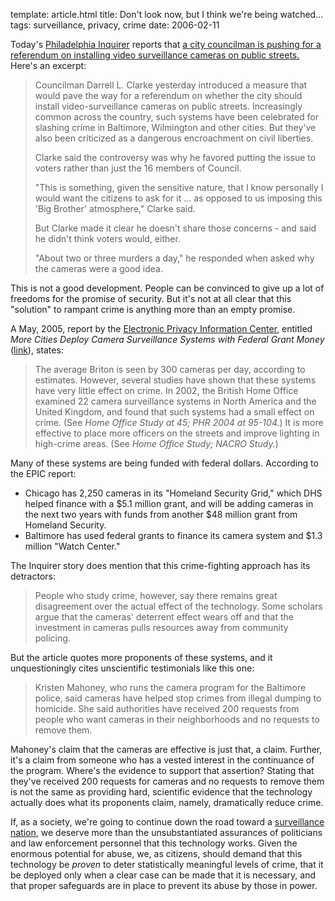 template: article.html
title: Don't look now, but I think we're being watched...
tags: surveillance, privacy, crime
date: 2006-02-11

Today's [Philadelphia Inquirer][] reports that
[a city councilman is pushing for a referendum on installing video surveillance cameras on public streets.][]
Here's an excerpt:

> Councilman Darrell L. Clarke yesterday introduced a measure that
> would pave the way for a referendum on whether the city should
> install video-surveillance cameras on public streets. Increasingly
> common across the country, such systems have been celebrated for
> slashing crime in Baltimore, Wilmington and other cities. But
> they've also been criticized as a dangerous encroachment on civil
> liberties.
> 
> Clarke said the controversy was why he favored putting the issue to
> voters rather than just the 16 members of Council.
> 
> "This is something, given the sensitive nature, that I know
> personally I would want the citizens to ask for it ... as opposed
> to us imposing this 'Big Brother' atmosphere," Clarke said.
> 
> But Clarke made it clear he doesn't share those concerns - and said
> he didn't think voters would, either.
> 
> "About two or three murders a day," he responded when asked why the
> cameras were a good idea.

This is not a good development. People can be convinced to give up
a lot of freedoms for the promise of security. But it's not at all
clear that this "solution" to rampant crime is anything more than
an empty promise.

A May, 2005, report by the [Electronic Privacy Information Center][],
entitled *More Cities Deploy Camera Surveillance Systems with Federal Grant
Money* ([link][]), states:

> The average Briton is seen by 300 cameras per day, according to
> estimates. However, several studies have shown that these systems
> have very little effect on crime. In 2002, the British Home Office
> examined 22 camera surveillance systems in North America and the
> United Kingdom, and found that such systems had a small effect on
> crime. (See *Home Office Study at 45; PHR 2004 at 95-104.*) It is
> more effective to place more officers on the streets and improve
> lighting in high-crime areas. (See
> *Home Office Study; NACRO Study.*)

Many of these systems are being funded with federal dollars.
According to the EPIC report:

-   Chicago has 2,250 cameras in its "Homeland Security Grid,"
    which DHS helped finance with a $5.1 million grant, and will be
    adding cameras in the next two years with funds from another $48
    million grant from Homeland Security.
-   Baltimore has used federal grants to finance its camera system
    and $1.3 million "Watch Center."

The Inquirer story does mention that this crime-fighting approach
has its detractors:

> People who study crime, however, say there remains great
> disagreement over the actual effect of the technology. Some
> scholars argue that the cameras' deterrent effect wears off and
> that the investment in cameras pulls resources away from community
> policing.

But the article quotes more proponents of these systems, and it
unquestioningly cites unscientific testimonials like this one:

> Kristen Mahoney, who runs the camera program for the Baltimore
> police, said cameras have helped stop crimes from illegal dumping
> to homicide. She said authorities have received 200 requests from
> people who want cameras in their neighborhoods and no requests to
> remove them.

Mahoney's claim that the cameras are effective is just that, a
claim. Further, it's a claim from someone who has a vested interest
in the continuance of the program. Where's the evidence to support
that assertion? Stating that they've received 200 requests for
cameras and no requests to remove them is not the same as providing
hard, scientific evidence that the technology actually does what
its proponents claim, namely, dramatically reduce crime.

If, as a society, we're going to continue down the road toward a
[surveillance][]
[nation][], we
deserve more than the unsubstantiated assurances of politicians and
law enforcement personnel that this technology works. Given the
enormous potential for abuse, we, as citizens, should demand that
this technology be *proven* to deter statistically meaningful
levels of crime, that it be deployed only when a clear case can be
made that it is necessary, and that proper safeguards are in place
to prevent its abuse by those in power.

[Philadelphia Inquirer]: http://www.philly.com/mld/inquirer/
[a city councilman is pushing for a referendum on installing video surveillance cameras on public streets.]: http://www.philly.com/mld/inquirer/news/front/13834547.htm
[Electronic Privacy Information Center]: http://www.epic.org/
[link]: http://www.epic.org/privacy/surveillance/spotlight/0505/
[surveillance]: http://www.fish2.com/security/surv-nation.pdf
[nation]: http://www.fish2.com/security/surv-nation2.pdf
